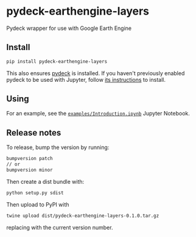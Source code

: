 # pydeck-earthengine-layers

Pydeck wrapper for use with Google Earth Engine

## Install

```bash
pip install pydeck-earthengine-layers
```

This also ensures [pydeck](https://pydeck.gl/) is installed. If you haven't
previously enabled pydeck to be used with Jupyter, follow [its
instructions](https://pydeck.gl/installation.html) to install.

## Using

For an example, see the
[`examples/Introduction.ipynb`](https://raw.githubusercontent.com/UnfoldedInc/earthengine-layers/master/py/examples/Introduction.ipynb) Jupyter Notebook.

## Release notes

To release, bump the version by running:

```bash
bumpversion patch
// or
bumpversion minor
```

Then create a dist bundle with:

```bash
python setup.py sdist
```

Then upload to PyPI with

```bash
twine upload dist/pydeck-earthengine-layers-0.1.0.tar.gz
```

replacing with the current version number.
